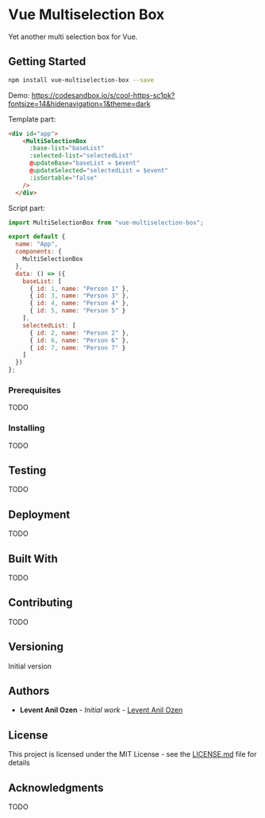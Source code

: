 # Vue Multiselection Box

Yet another multi selection box for Vue.

## Getting Started

```bash
npm install vue-multiselection-box --save
```

Demo: https://codesandbox.io/s/cool-https-sc1pk?fontsize=14&hidenavigation=1&theme=dark

Template part:
```html
<div id="app">
    <MultiSelectionBox
      :base-list="baseList"
      :selected-list="selectedList"
      @updateBase="baseList = $event"
      @updateSelected="selectedList = $event"
      :isSortable="false"
    />
  </div>
```

Script part:
```javascript
import MultiSelectionBox from "vue-multiselection-box";

export default {
  name: "App",
  components: {
    MultiSelectionBox
  },
  data: () => ({
    baseList: [
      { id: 1, name: "Person 1" },
      { id: 3, name: "Person 3" },
      { id: 4, name: "Person 4" },
      { id: 5, name: "Person 5" }
    ],
    selectedList: [
      { id: 2, name: "Person 2" },
      { id: 6, name: "Person 6" },
      { id: 7, name: "Person 7" }
    ]
  })
};
```


### Prerequisites

TODO

### Installing

TODO

## Testing

TODO

## Deployment

TODO

## Built With

TODO

## Contributing

TODO

## Versioning

Initial version

## Authors

* **Levent Anil Ozen** - *Initial work* - [Levent Anil Ozen](https://github.com/leventozen)

## License

This project is licensed under the MIT License - see the [LICENSE.md](LICENSE.md) file for details

## Acknowledgments

TODO
